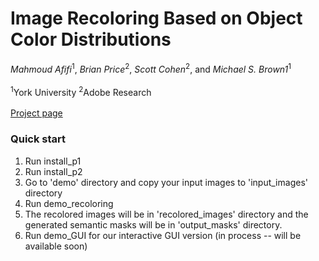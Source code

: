 # Image Recoloring Based on Object Color Distributions
*Mahmoud Afifi*<sup>1</sup>, *Brian Price*<sup>2</sup>, *Scott Cohen*<sup>2</sup>, and *Michael S. Brown1*<sup>1</sup>
<br></br><sup>1</sup>York University  <sup>2</sup>Adobe Research
<br></br>[Project page](http://cvil.eecs.yorku.ca/projects/public_html/image_recoloring)
### Quick start
1. Run install_p1
2. Run install_p2
3. Go to 'demo' directory and copy your input images to 'input_images' directory
4. Run demo_recoloring
5. The recolored images will be in 'recolored_images' directory and the generated semantic masks will be in 'output_masks' directory. 
6. Run demo_GUI for our interactive GUI version (in process -- will be available soon)


